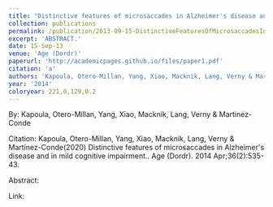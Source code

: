 ```yaml
---
title: "Distinctive features of microsaccades in Alzheimer's disease and in mild cognitive impairment."
collection: publications
permalink: /publication/2013-09-15-DistinctiveFeaturesOfMicrosaccadesInAlzheimer_sDiseaseAndInMild
excerpt: 'ABSTRACT.'
date: 15-Sep-13
venue: 'Age (Dordr)'
paperurl: 'http://academicpages.github.io/files/paper1.pdf'
citation: 'a'
authors: 'Kapoula, Otero-Millan, Yang, Xiao, Macknik, Lang, Verny & Martinez-Conde'
year: '2014'
coloryear: 221,0,129,0.2
---
```


By: Kapoula, Otero-Millan, Yang, Xiao, Macknik, Lang, Verny & Martinez-Conde

Citation: Kapoula, Otero-Millan, Yang, Xiao, Macknik, Lang, Verny & Martinez-Conde(2020) Distinctive features of microsaccades in Alzheimer's disease and in mild cognitive impairment.. Age (Dordr). 2014 Apr;36(2):535-43. 

Abstract: 

Link: 
